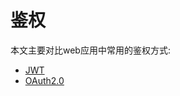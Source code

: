 # 鉴权


本文主要对比web应用中常用的鉴权方式:

- [JWT](cs/authrization/jwt.md)
- [OAuth2.0](cs/authrization/oauth.md)
